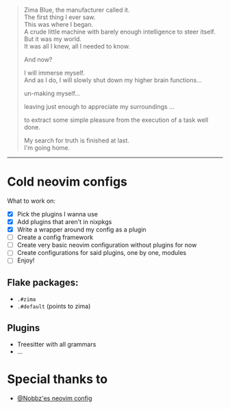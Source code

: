 > Zima Blue, the manufacturer called it.  
> The first thing I ever saw.  
> This was where I began.  
> A crude little machine with barely enough intelligence to steer itself.  
> But it was my world.  
> It was all I knew, all I needed to know.  
>
>
> And now?  
>
>
> I will immerse myself.  
> And as I do, I will slowly shut down my higher brain functions...  
>
>
> un-making myself...  
>
>
> leaving just enough to appreciate my surroundings ...  
>
>
> to extract some simple pleasure from the execution of a task well done.  
>
>
> My search for truth is finished at last.  
> I'm going home.

---

# Cold neovim configs

What to work on:
- [x] Pick the plugins I wanna use
- [x] Add plugins that aren't in nixpkgs
- [x] Write a wrapper around my config as a plugin
- [ ] Create a config framework
- [ ] Create very basic neovim configuration without plugins for now
- [ ] Create configurations for said plugins, one by one, modules
- [ ] Enjoy!

## Flake packages:
- `.#zima`
- `.#default` (points to zima)

## Plugins
- Treesitter with all grammars
- ...

# Special thanks to

- [@Nobbz'es neovim config](https://github.com/NobbZ/nobbz-vim)
